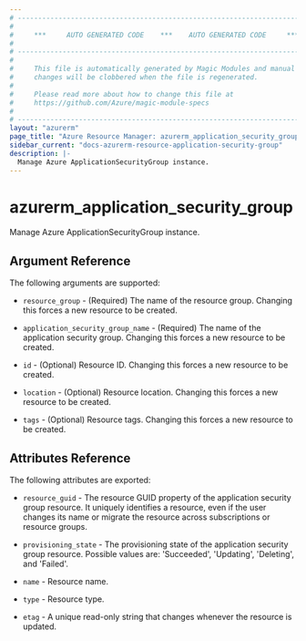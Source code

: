 ```yaml
---
# ----------------------------------------------------------------------------
#
#     ***     AUTO GENERATED CODE    ***    AUTO GENERATED CODE     ***
#
# ----------------------------------------------------------------------------
#
#     This file is automatically generated by Magic Modules and manual
#     changes will be clobbered when the file is regenerated.
#
#     Please read more about how to change this file at
#     https://github.com/Azure/magic-module-specs
#
# ----------------------------------------------------------------------------
layout: "azurerm"
page_title: "Azure Resource Manager: azurerm_application_security_group"
sidebar_current: "docs-azurerm-resource-application-security-group"
description: |-
  Manage Azure ApplicationSecurityGroup instance.
---
```


# azurerm_application_security_group

Manage Azure ApplicationSecurityGroup instance.


## Argument Reference

The following arguments are supported:

* `resource_group` - (Required) The name of the resource group. Changing this forces a new resource to be created.

* `application_security_group_name` - (Required) The name of the application security group. Changing this forces a new resource to be created.

* `id` - (Optional) Resource ID. Changing this forces a new resource to be created.

* `location` - (Optional) Resource location. Changing this forces a new resource to be created.

* `tags` - (Optional) Resource tags. Changing this forces a new resource to be created.

## Attributes Reference

The following attributes are exported:

* `resource_guid` - The resource GUID property of the application security group resource. It uniquely identifies a resource, even if the user changes its name or migrate the resource across subscriptions or resource groups.

* `provisioning_state` - The provisioning state of the application security group resource. Possible values are: 'Succeeded', 'Updating', 'Deleting', and 'Failed'.

* `name` - Resource name.

* `type` - Resource type.

* `etag` - A unique read-only string that changes whenever the resource is updated.
